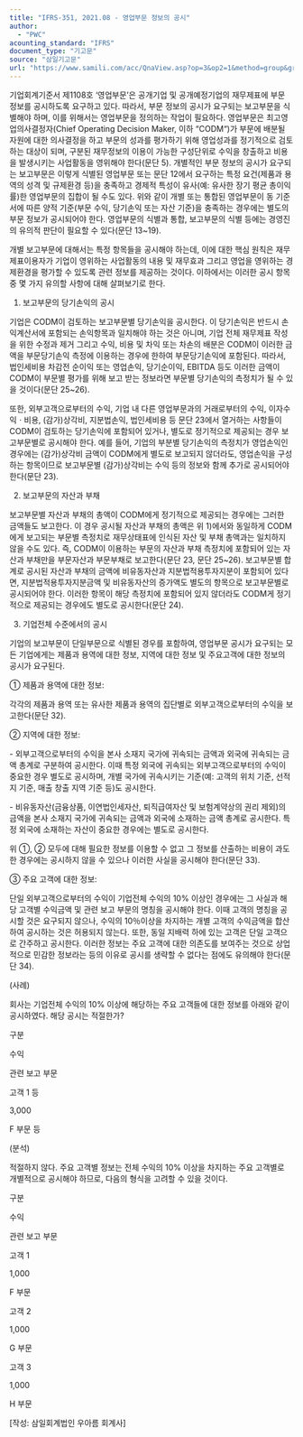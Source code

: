 ```yaml
---
title: "IFRS-351, 2021.08 - 영업부문 정보의 공시"
author:
  - "PWC"
acounting_standard: "IFRS"
document_type: "기고문"
source: "삼일기고문"
url: "https://www.samili.com/acc/QnaView.asp?op=3&op2=1&method=group&group=2086-15;1&orgcode=0&searchword=&page=1&code=IFRS%2D351%3A202108"
---
```

기업회계기준서 제1108호 ‘영업부문’은 공개기업 및 공개예정기업의 재무제표에 부문 정보를 공시하도록 요구하고 있다. 따라서, 부문 정보의 공시가 요구되는 보고부문을 식별해야 하며, 이를 위해서는 영업부문을 정의하는 작업이 필요하다. 영업부문은 최고영업의사결정자(Chief Operating Decision Maker, 이하 “CODM“)가 부문에 배분될 자원에 대한 의사결정을 하고 부문의 성과를 평가하기 위해 영업성과를 정기적으로 검토하는 대상이 되며, 구분된 재무정보의 이용이 가능한 구성단위로 수익을 창출하고 비용을 발생시키는 사업활동을 영위해야 한다(문단 5). 개별적인 부문 정보의 공시가 요구되는 보고부문은 이렇게 식별된 영업부문 또는 문단 12에서 요구하는 특정 요건(제품과 용역의 성격 및 규제환경 등)을 충족하고 경제적 특성이 유사(예: 유사한 장기 평균 총이익률)한 영업부문의 집합이 될 수도 있다. 위와 같이 개별 또는 통합된 영업부문이 동 기준서에 따른 양적 기준(부문 수익, 당기손익 또는 자산 기준)을 충족하는 경우에는 별도의 부문 정보가 공시되어야 한다. 영업부문의 식별과 통합, 보고부문의 식별 등에는 경영진의 유의적 판단이 필요할 수 있다(문단 13~19).

  

개별 보고부문에 대해서는 특정 항목들을 공시해야 하는데, 이에 대한 핵심 원칙은 재무제표이용자가 기업이 영위하는 사업활동의 내용 및 재무효과 그리고 영업을 영위하는 경제환경을 평가할 수 있도록 관련 정보를 제공하는 것이다. 이하에서는 이러한 공시 항목 중 몇 가지 유의할 사항에 대해 살펴보기로 한다.

  

1) 보고부문의 당기손익의 공시

기업은 CODM이 검토하는 보고부문별 당기손익을 공시한다. 이 당기손익은 반드시 손익계산서에 포함되는 손익항목과 일치해야 하는 것은 아니며, 기업 전체 재무제표 작성을 위한 수정과 제거 그리고 수익, 비용 및 차익 또는 차손의 배분은 CODM이 이러한 금액을 부문당기손익 측정에 이용하는 경우에 한하여 부문당기손익에 포함된다. 따라서, 법인세비용 차감전 순이익 또는 영업손익, 당기순이익, EBITDA 등도 이러한 금액이 CODM이 부문별 평가를 위해 보고 받는 정보라면 부문별 당기손익의 측정치가 될 수 있을 것이다(문단 25~26).

  

또한, 외부고객으로부터의 수익, 기업 내 다른 영업부문과의 거래로부터의 수익, 이자수익ㆍ비용, (감가)상각비, 지분법손익, 법인세비용 등 문단 23에서 열거하는 사항들이 CODM이 검토하는 당기손익에 포함되어 있거나, 별도로 정기적으로 제공되는 경우 보고부문별로 공시해야 한다. 예를 들어, 기업의 부분별 당기손익의 측정치가 영업손익인 경우에는 (감가)상각비 금액이 CODM에게 별도로 보고되지 않더라도, 영업손익을 구성하는 항목이므로 보고부문별 (감가)상각비는 수익 등의 정보와 함께 추가로 공시되어야 한다(문단 23).

  

2) 보고부문의 자산과 부채

보고부문별 자산과 부채의 총액이 CODM에게 정기적으로 제공되는 경우에는 그러한 금액들도 보고한다. 이 경우 공시될 자산과 부채의 총액은 위 1)에서와 동일하게 CODM에게 보고되는 부문별 측정치로 재무상태표에 인식된 자산 및 부채 총액과는 일치하지 않을 수도 있다. 즉, CODM이 이용하는 부문의 자산과 부채 측정치에 포함되어 있는 자산과 부채만을 부문자산과 부문부채로 보고한다(문단 23, 문단 25~26). 보고부문별 합계로 공시된 자산과 부채의 금액에 비유동자산과 지분법적용투자지분이 포함되어 있다면, 지분법적용투자지분금액 및 비유동자산의 증가액도 별도의 항목으로 보고부문별로 공시되어야 한다. 이러한 항목이 해당 측정치에 포함되어 있지 않더라도 CODM게 정기적으로 제공되는 경우에도 별도로 공시한다(문단 24).

  

3) 기업전체 수준에서의 공시

기업의 보고부문이 단일부문으로 식별된 경우를 포함하여, 영업부문 공시가 요구되는 모든 기업에게는 제품과 용역에 대한 정보, 지역에 대한 정보 및 주요고객에 대한 정보의 공시가 요구된다.

  

① 제품과 용역에 대한 정보:

각각의 제품과 용역 또는 유사한 제품과 용역의 집단별로 외부고객으로부터의 수익을 보고한다(문단 32).

  

② 지역에 대한 정보:

\- 외부고객으로부터의 수익을 본사 소재지 국가에 귀속되는 금액과 외국에 귀속되는 금액 총계로 구분하여 공시한다. 이때 특정 외국에 귀속되는 외부고객으로부터의 수익이 중요한 경우 별도로 공시하며, 개별 국가에 귀속시키는 기준(예: 고객의 위치 기준, 선적지 기준, 매출 창출 지역 기준 등)도 공시한다.

\- 비유동자산(금융상품, 이연법인세자산, 퇴직급여자산 및 보험계약상의 권리 제외)의 금액을 본사 소재지 국가에 귀속되는 금액과 외국에 소재하는 금액 총계로 공시한다. 특정 외국에 소재하는 자산이 중요한 경우에는 별도로 공시한다.

위 ①, ② 모두에 대해 필요한 정보를 이용할 수 없고 그 정보를 산출하는 비용이 과도한 경우에는 공시하지 않을 수 있으나 이러한 사실을 공시해야 한다(문단 33).

  

③ 주요 고객에 대한 정보:

단일 외부고객으로부터의 수익이 기업전체 수익의 10% 이상인 경우에는 그 사실과 해당 고객별 수익금액 및 관련 보고 부문의 명칭을 공시해야 한다. 이때 고객의 명칭을 공시할 것은 요구되지 않으나, 수익의 10％이상을 차지하는 개별 고객의 수익금액을 합산하여 공시하는 것은 허용되지 않는다. 또한, 동일 지배력 하에 있는 고객은 단일 고객으로 간주하고 공시한다. 이러한 정보는 주요 고객에 대한 의존도를 보여주는 것으로 상업적으로 민감한 정보라는 등의 이유로 공시를 생략할 수 없다는 점에도 유의해야 한다(문단 34).

(사례)

회사는 기업전체 수익의 10% 이상에 해당하는 주요 고객들에 대한 정보를 아래와 같이 공시하였다. 해당 공시는 적절한가?

구분

수익

관련 보고 부문

고객 1 등

3,000

F 부문 등

(분석)

적절하지 않다. 주요 고객별 정보는 전체 수익의 10% 이상을 차지하는 주요 고객별로 개별적으로 공시해야 하므로, 다음의 형식을 고려할 수 있을 것이다.

구분

수익

관련 보고 부문

고객 1

1,000

F 부문

고객 2

1,000

G 부문

고객 3

1,000

H 부문

  

\[작성: 삼일회계법인 우아름 회계사\]